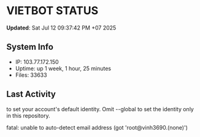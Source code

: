 # VIETBOT STATUS
**Updated**: Sat Jul 12 09:37:42 PM +07 2025

## System Info
- IP: 103.77.172.150
- Uptime: up 1 week, 1 hour, 25 minutes
- Files: 33633

## Last Activity

to set your account's default identity.
Omit --global to set the identity only in this repository.

fatal: unable to auto-detect email address (got 'root@vinh3690.(none)')
